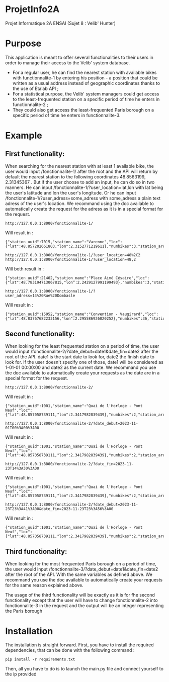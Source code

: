 # ProjetInfo2A
Projet Informatique 2A ENSAI (Sujet 8 : Velib' Hunter)

# Purpose
This application is meant to offer several functionalities to their users in order to manage their access to the Velib' system database.

- For a regular user, he can find the nearest station with available bikes with functionnalite-1 by entering his position - a position that could be written as a usual address instead of geographic coordinates thanks to the use of Etalab API ;
- For a statistical purpose, the Velib' system managers could get access to the least-frequented station on a specific period of time he enters in functionnalite-2 ;
- They could also get access the least-frequented Paris borough on a specific period of time he enters in functionnalite-3. 

# Example

## First functionality:
When searching for the nearest station with at least 1 available bike, the user would input /fonctionnalite-1/ after the root and the API will return by default the nearest station to the following coordinates 48.8563199, 2.31345367 . But if the user choose to add an input, he can do so in two manners. He can input /fonctionnalite-1/?user_location=lat,lon with lat being the user's latitude and lon the user's longitude. Or he can input /fonctionnalite-1/?user_adress=some_adress with some_adress a plain text adress of the user's location. We recommand using the doc available to automatically create the request for the adress as it is in a special format for the request.

```
http://127.0.0.1:8000/fonctionnalite-1/
```
Will result in :
```
{"station_uuid":7015,"station_name":"Varenne","loc":{"lat":48.857202661803,"lon":2.3152771219611},"numbikes":3,"station_arr":7}
```

```
http://127.0.0.1:8000/fonctionnalite-1/?user_location=48%2C2
http://127.0.0.1:8000/fonctionnalite-1/?user_location=48,2
```
Will both result in :
```
{"station_uuid":21402,"station_name":"Place Aimé Césaire","loc":{"lat":48.783194713067815,"lon":2.2429127991199493},"numbikes":3,"station_arr":null}
```
```
http://127.0.0.1:8000/fonctionnalite-1/?user_adress=14%20Rue%20Dombasle
```
Will result in :
```
{"station_uuid":15052,"station_name":"Convention - Vaugirard","loc":{"lat":48.83767682233156,"lon":2.295586926020252},"numbikes":36,"station_arr":15}
```

## Second functionality:
When looking for the least frequented station on a period of time, the user would input /fonctionnalite-2/?date_debut=date1&date_fin=date2 after the root of the API. date1 is the start date to look for, date2 the finish date to look for. If the user doesn't specify one of those, date1 will be considered as 1-01-01 00:00:00 and date2 as the current date. We recommand you use the doc available to automatically create your requests as the date are in a special format for the request.

```
http://127.0.0.1:8000/fonctionnalite-2/
```
Will result in :
```
{"station_uuid":1001,"station_name":"Quai de l'Horloge - Pont Neuf","loc":{"lat":48.857058739111,"lon":2.3417982839439},"numbikes":2,"station_arr":1}
```

```
http://127.0.0.1:8000/fonctionnalite-2/?date_debut=2023-11-01T00%3A00%3A00
```
Will result in :
```
{"station_uuid":1001,"station_name":"Quai de l'Horloge - Pont Neuf","loc":{"lat":48.857058739111,"lon":2.3417982839439},"numbikes":2,"station_arr":1}
```

```
http://127.0.0.1:8000/fonctionnalite-2/?date_fin=2023-11-23T14%3A30%3A00
```
Will result in :
```
{"station_uuid":1001,"station_name":"Quai de l'Horloge - Pont Neuf","loc":{"lat":48.857058739111,"lon":2.3417982839439},"numbikes":2,"station_arr":1}
```

```
http://127.0.0.1:8000/fonctionnalite-2/?date_debut=2023-11-23T23%3A41%3A00&date_fin=2023-11-23T23%3A56%3A00
```
Will result in :
```
{"station_uuid":1001,"station_name":"Quai de l'Horloge - Pont Neuf","loc":{"lat":48.857058739111,"lon":2.3417982839439},"numbikes":2,"station_arr":1}
```

## Third functionality:
When looking for the most frequented Paris borough on a period of time, the user would input /fonctionnalite-3/?date_debut=date1&date_fin=date2 after the root of the API. With the same variables as defined above. We recommand you use the doc available to automatically create your requests for the same reason explained above.

The usage of the third functionality will be exactly as it is for fhe second functionality except that the user will have to change fonctionnalite-2 into fonctionnalite-3 in the request and the output will be an integer representing the Paris borough

# Installation

The installation is straight forward. First, you have to install the required dependencies, that can be done with the following command :
```
pip install -r requirements.txt
```

Then, all you have to do is to launch the main.py file and connect yourself to the ip provided
